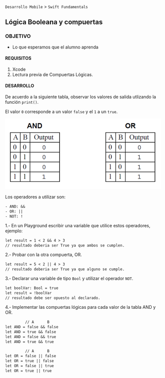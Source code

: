 

`Desarrollo Mobile` > `Swift Fundamentals`

## Lógica Booleana y compuertas

### OBJETIVO

- Lo que esperamos que el alumno aprenda

#### REQUISITOS

1. Xcode
2. Lectura previa de Compuertas Lógicas.

#### DESARROLLO

De acuerdo a la siguiente tabla, observar los valores de salida utlizando la función `print()`.

El valor `0` corresponde a un valor `false` y el `1` a un `true`.

![](0.png)

Los operadores a utilizar son:

	- AND: &&
	- OR: ||
	- NOT: !

1.- En un Playground escribir una variable que utilice estos operadores, ejemplo:

```
let result = 1 < 2 && 4 > 3
// resultado deberia ser True ya que ambos se cumplen.
```

2.- Probar con la otra compuerta, OR.

```
let result = 5 < 2 || 4 > 3
// resultado deberia ser True ya que alguno se cumple.
```

3.- Declarar una variable de tipo `Bool` y utilizar el operador `NOT`.

```
let boolVar: Bool = true
let result = !boolVar
// resultado debe ser opuesto al declarado.
```

4.- Implementar las compuertas lógicas para cada valor de la tabla AND y OR.

```
		 // A      B
let AND = false && false 
let AND = true && false
let AND = false && true 
let AND = true && true 
```

```
		 // A      B
let OR = false || false 
let OR = true || false
let OR = false || true 
let OR = true || true 
```
